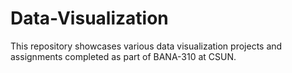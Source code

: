 # Data-Visualization
This repository showcases various data visualization projects and assignments completed as part of BANA-310 at CSUN.
